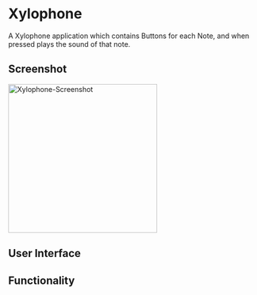 # Xylophone
A Xylophone application which contains Buttons for each Note, and when pressed plays the sound of that note.

## Screenshot
<img src="https://github.com/kri-eng/Xylophone-UIKit/assets/124129235/ac50cd10-0910-4b6d-bae3-c603debd9491" alt="Xylophone-Screenshot" width=300>

## User Interface


## Functionality
